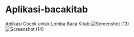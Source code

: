 # Aplikasi-bacakitab
Aplikasi  Cocok untuk Lomba Baca Kitab
![Screenshot (13)](https://user-images.githubusercontent.com/64896151/224080025-6932db9b-b8ec-4e01-a91a-77b2b193bf63.png)
![Screenshot (14)](https://user-images.githubusercontent.com/64896151/224080199-420cc1f7-2df3-48b1-9644-02364833d255.png)
